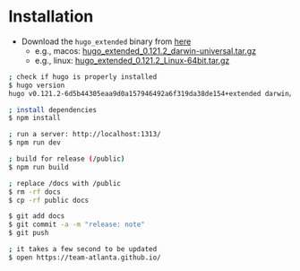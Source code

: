 # Installation

- Download the `hugo_extended` binary from [here](https://github.com/gohugoio/hugo/releases/tag/v0.121.2)
    - e.g., macos: [hugo_extended_0.121.2_darwin-universal.tar.gz](https://github.com/gohugoio/hugo/releases/download/v0.121.2/hugo_extended_0.121.2_darwin-universal.tar.gz)
    - e.g., linux: [hugo_extended_0.121.2_Linux-64bit.tar.gz](https://github.com/gohugoio/hugo/releases/download/v0.121.2/hugo_extended_0.121.2_Linux-64bit.tar.gz)

```sh
; check if hugo is properly installed
$ hugo version
hugo v0.121.2-6d5b44305eaa9d0a157946492a6f319da38de154+extended darwin/amd64 BuildDate=2024-01-05T12:21:15Z VendorInfo=gohugoio

; install dependencies
$ npm install

; run a server: http://localhost:1313/
$ npm run dev

; build for release (/public)
$ npm run build

; replace /docs with /public
$ rm -rf docs
$ cp -rf public docs

$ git add docs
$ git commit -a -m "release: note"
$ git push

; it takes a few second to be updated
$ open https://team-atlanta.github.io/
```
